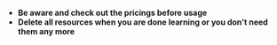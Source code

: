 - **Be aware and check out the pricings before usage**
- **Delete all resources when you are done learning or you don't need them any more**